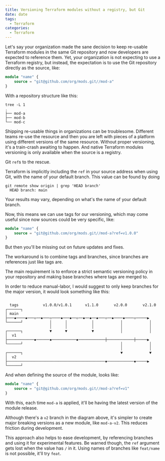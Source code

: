 ```yaml
---
title: Versioning Terraform modules without a registry, but Git
date: date
tags:
  - Terraform
categories:
  - Terraform
---
```


Let's say your organization made the sane decision to keep re-usable Terraform modules in the same Git repository and now developers are expected to reference them. Yet, your organization is not expecting to use a Terraform registry, but instead, the expectation is to use the Git repository directly as the source, like:

```terraform
module "name" {
    source = "git@github.com/org/mods.git//mod-a"
}
```

With a repository structure like this:

```console
tree -L 1
.
├── mod-a
├── mod-b
└── mod-c
```

Shipping re-usable things in organizations can be troublesome. Different teams re-use the resource and then you are left with pieces of a platform using different versions of the same resource. Without proper versioning, it's a train-crash awaiting to happen. And native Terraform modules versioning is only available when the source is a registry.

Git `ref`s to the rescue.

Terraform is implicitly including the `ref` in your source address when using Git, with the name of your default branch. This value can be found by doing

```console
git remote show origin | grep 'HEAD branch'
  HEAD branch: main
```

Your results may vary, depending on what's the name of your default branch.

Now, this means we can use tags for our versioning, which may come useful since now sources could be very specific, like:

```terraform
module "name" {
    source = "git@github.com/org/mods.git//mod-a?ref=v1.0.0"
}
```

But then you'll be missing out on future updates and fixes.

The workaround is to combine tags and branches, since branches are references just like tags are.

The main requirement is to enforce a strict semantic versioning policy in your repository and making base branches where tags are merged to.

In order to reduce manual-labor, I would suggest to only keep branches for the major version, it would look something like this:

```

  tags           v1.0.0/v1.0.1      v1.1.0       v2.0.0       v2.1.0
┌──────┐
│ main ├───▪────▪───▫──▪───▫────▪───▪──▫──▪──▪──▪───▫──▪────▪────▫─────▶
└──────┘            │      │           │            │            │
                    │      │           │            │            │
┌──────┐            ▼      ▼           ▼            │            │
│  v1  ├────────────▪──────▪───────────▪────────────┼────────────┼─────▶
└──────┘                                            │            │
                                                    │            │
┌──────┐                                            ▼            ▼
│  v2  ├────────────────────────────────────────────▪────────────▪─────▶
└──────┘
```

And when defining the source of the module, looks like:

```terraform
module "name" {
    source = "git@github.com/org/mods.git//mod-a?ref=v1"
}
```

With this, each time `mod-a` is applied, it'll be having the latest version of the module release.

Although there's a `v2` branch in the diagram above, it's simpler to create major breaking versions as a new module, like `mod-a-v2`. This reduces friction during development.

This approach also helps to ease development, by referencing branches and using it for experimental features. Be warned though, the `ref` argument gets lost when the value has `/` in it. Using names of branches like `feat/name` is not possible, it'll try `feat`.
